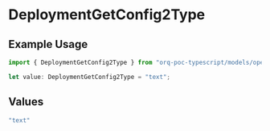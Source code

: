 # DeploymentGetConfig2Type

## Example Usage

```typescript
import { DeploymentGetConfig2Type } from "orq-poc-typescript/models/operations";

let value: DeploymentGetConfig2Type = "text";
```

## Values

```typescript
"text"
```